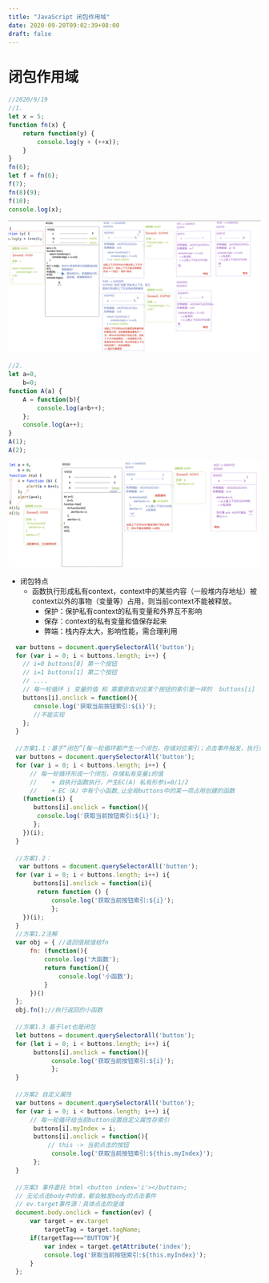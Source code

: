 ```yaml
---
title: "JavaScript 闭包作用域"
date: 2020-09-20T09:02:39+08:00
draft: false
---
```

# 闭包作用域
```js
//2020/9/19
//1.
let x = 5;
function fn(x) {
    return function(y) {
        console.log(y + (++x));
    }
}
fn(6);
let f = fn(6);
f(7);
fn(8)(9);
f(10);
console.log(x);
```
![闭包作用域](https://github.com/MarginLon/MarginPostImage/blob/master/%E5%87%BD%E6%95%B0%E9%97%AD%E5%8C%85.png?raw=true)
```js
//2.
let a=0,
    b=0;
function A(a) {
    A = function(b){
        console.log(a+b++);
    };
    console.log(a++);
}
A(1);
A(2);
```
![闭包作用域](https://github.com/MarginLon/MarginPostImage/blob/master/%E5%87%BD%E6%95%B0%E9%97%AD%E5%8C%852.png?raw=true)

- 闭包特点
    + 函数执行形成私有context，context中的某些内容（一般堆内存地址）被context以外的事物（变量等）占用，则当前context不能被释放。
        * 保护：保护私有context的私有变量和外界互不影响
        * 保存：context的私有变量和值保存起来
        * 弊端：栈内存太大，影响性能，需合理利用
```js
  var buttons = document.querySelectorAll('button');
  for (var i = 0; i < buttons.length; i++) {
    // i=0 buttons[0] 第一个按钮
    // i=1 buttons[1] 第二个按钮
    // ....
    // 每一轮循环 i 变量的值 和 需要获取对应某个按钮的索引是一样的  buttons[i]
    buttons[i].onclick = function(){
       console.log('获取当前按钮索引:${i}');
       //不能实现
    };
  }

  //方案1.1：基于“闭包”[每一轮循环都产生一个闭包，存储对应索引；点击事件触发，执行对应函数，让其上级context闭包]
  var buttons = document.querySelectorAll('button');
  for (var i = 0; i < buttons.length; i++) {
      // 每一轮循环形成一个闭包，存储私有变量i的值
      //    + 自执行函数执行，产生EC(A) 私有形参i=0/1/2
      //    + EC（A）中有个小函数,让全局buttons中的某一项占用创建的函数
    (function(i) {
       buttons[i].onclick = function(){
        console.log('获取当前按钮索引:${i}');
       };
    })(i);
  }

  //方案1.2：
   var buttons = document.querySelectorAll('button');
  for (var i = 0; i < buttons.length; i++) i{
       buttons[i].onclick = function(i){
        return function () {
            console.log('获取当前按钮索引:${i}');
            };
    })(i);
  }
  //方案1.2注解
  var obj = { //返回值赋值给fn
      fn: (function(){
          console.log('大函数');
          return function(){
              console.log('小函数');
          }
      })()
  };
  obj.fn();//执行返回的小函数

  //方案1.3 基于let也是闭包
  let buttons = document.querySelectorAll('button');
  for (let i = 0; i < buttons.length; i++) i{
       buttons[i].onclick = function(){
            console.log('获取当前按钮索引:${i}');
            };
  }

  //方案2 自定义属性
  var buttons = document.querySelectorAll('button');
  for (var i = 0; i < buttons.length; i++) i{
      // 每一轮循环给当前button设置自定义属性存索引
       buttons[i].myIndex = i;
       buttons[i].onclick = function(){
           // this -> 当前点击的按钮
            console.log('获取当前按钮索引:${this.myIndex}');
       };
  }

  //方案3 事件委托 html <button index='i'></button>;
  // 无论点击body中的谁，都会触发body的点击事件
  // ev.target事件源：具体点击的是谁
  document.body.onclick = function(ev) {
      var target = ev.target
          targetTag = target.tagName;
      if(targetTag==="BUTTON"){
          var index = target.getAttribute('index');
          console.log('获取当前按钮索引:${this.myIndex}');
      }
  };
```
